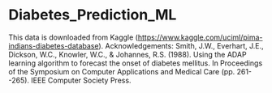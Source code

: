 # Diabetes_Prediction_ML
This data is downloaded from Kaggle (https://www.kaggle.com/uciml/pima-indians-diabetes-database). Acknowledgements: Smith, J.W., Everhart, J.E., Dickson, W.C., Knowler, W.C., &amp; Johannes, R.S. (1988). Using the ADAP learning algorithm to forecast the onset of diabetes mellitus. In Proceedings of the Symposium on Computer Applications and Medical Care (pp. 261--265). IEEE Computer Society Press.
